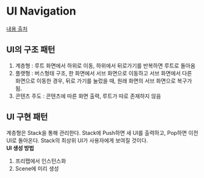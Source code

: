 # UI Navigation

[내용 출처](https://www.youtube.com/watch?v=_jW_D2vF9J8)

## UI의 구조 패턴
1. 계층형 : 루트 화면에서 하위로 이동, 하위에서 뒤로가기를 반복하면 루트로 돌아옴
2. 플랫형 : 버스형태 구조, 한 화면에서 서브 화면으로 이동하고 서브 화면에서 다른 화면으로 이동한 경우, 뒤로 가기를 눌렀을 때, 원래 화면의 서브 화면으로 복구가 됨.
3. 콘텐츠 주도 : 콘텐츠에 따른 화면 출력, 루트가 따로 존재하지 않음

## UI 구현 패턴
계층형은 Stack을 통해 관리한다. Stack에 Push하면 새 UI를 출력하고, Pop하면 이전 UI로 돌아온다. Stack의 최상위 UI가 사용자에게 보여질 것이다.   
**UI 생성 방법**
1. 프리팹에서 인스턴스화
2. Scene에 미리 생성

